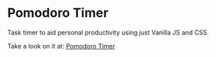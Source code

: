 # Pomodoro Timer

Task timer to aid personal productivity using just Vanilla JS and CSS.

Take a look on it at: [Pomodoro Timer](https://bosamatheus.github.io/pomodoro/index.html)
